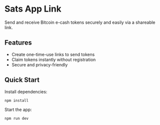 # Sats App Link

Send and receive Bitcoin e-cash tokens securely and easily via a shareable link.

## Features
- Create one-time-use links to send tokens
- Claim tokens instantly without registration
- Secure and privacy-friendly

## Quick Start

Install dependencies:
```bash
npm install
```

Start the app:
```bash
npm run dev
```
